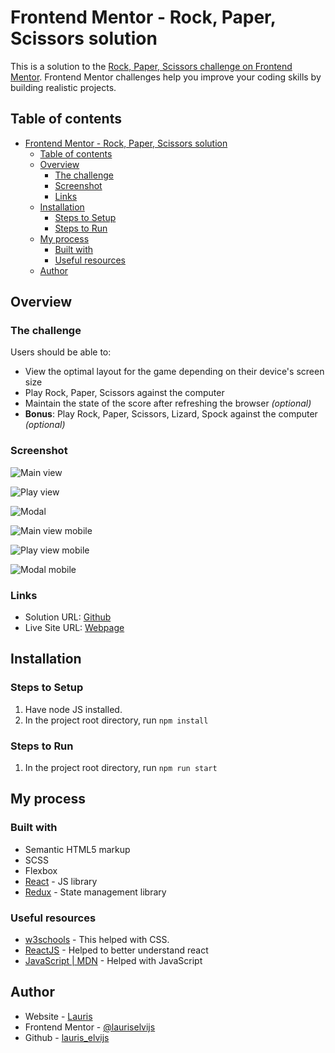 # Frontend Mentor - Rock, Paper, Scissors solution

This is a solution to the [Rock, Paper, Scissors challenge on Frontend Mentor](https://www.frontendmentor.io/challenges/rock-paper-scissors-game-pTgwgvgH). Frontend Mentor challenges help you improve your coding skills by building realistic projects.

## Table of contents

- [Frontend Mentor - Rock, Paper, Scissors solution](#frontend-mentor---rock-paper-scissors-solution)
  - [Table of contents](#table-of-contents)
  - [Overview](#overview)
    - [The challenge](#the-challenge)
    - [Screenshot](#screenshot)
    - [Links](#links)
  - [Installation](#installation)
    - [Steps to Setup](#steps-to-setup)
    - [Steps to Run](#steps-to-run)
  - [My process](#my-process)
    - [Built with](#built-with)
    - [Useful resources](#useful-resources)
  - [Author](#author)

## Overview

### The challenge

Users should be able to:

- View the optimal layout for the game depending on their device's screen size
- Play Rock, Paper, Scissors against the computer
- Maintain the state of the score after refreshing the browser _(optional)_
- **Bonus**: Play Rock, Paper, Scissors, Lizard, Spock against the computer _(optional)_

### Screenshot

![Main view](https://user-images.githubusercontent.com/85683069/159910379-a8cce0fa-7584-4fbb-9aac-ecf4b7ea034d.jpg)

![Play view](https://user-images.githubusercontent.com/85683069/159910371-e4ecb30e-c88f-4c8e-9038-cae79285f20e.jpg)

![Modal](https://user-images.githubusercontent.com/85683069/159910383-ddb936d2-0530-48f9-8295-ef77d6339a95.jpg)

![Main view mobile](https://user-images.githubusercontent.com/85683069/159910381-6abd9c03-655c-473a-963d-4a9071d1e945.jpg)

![Play view mobile](https://user-images.githubusercontent.com/85683069/159910377-e12d858b-1dd1-46ea-b71e-35cd60beb0ce.jpg)

![Modal mobile](https://user-images.githubusercontent.com/85683069/159910385-d691014f-e5d7-42c0-bd00-5e50946b1bda.jpg)

### Links

- Solution URL: [Github](https://github.com/lauriselvijs/rock-paper-scissors)
- Live Site URL: [Webpage](https://7be390-rock-paper-scissors.netlify.app)

## Installation

### Steps to Setup

1. Have node JS installed.
2. In the project root directory, run <code>npm install</code>

### Steps to Run

1. In the project root directory, run <code>npm run start</code>

## My process

### Built with

- Semantic HTML5 markup
- SCSS
- Flexbox
- [React](https://reactjs.org/) - JS library
- [Redux](https://redux.js.org/) - State management library

### Useful resources

- [w3schools](https://www.w3schools.com/css/default.asp) - This helped with CSS.
- [ReactJS](https://reactjs.org/) - Helped to better understand react
- [JavaScript | MDN](https://developer.mozilla.org/en-US/docs/Web/JavaScript) - Helped with JavaScript

## Author

- Website - [Lauris](https://b2cf56-portfolio-react.netlify.app/projects)
- Frontend Mentor - [@lauriselvijs](https://www.frontendmentor.io/profile/lauriselvijs)
- Github - [lauris_elvijs](https://github.com/lauriselvijs)
